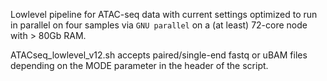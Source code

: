 Lowlevel pipeline for ATAC-seq data with current settings optimized to run in parallel on four samples via `GNU parallel` on a (at least) 72-core node with > 80Gb RAM.

ATACseq_lowlevel_v12.sh accepts paired/single-end fastq or uBAM files depending on the MODE parameter in the header of the script.
